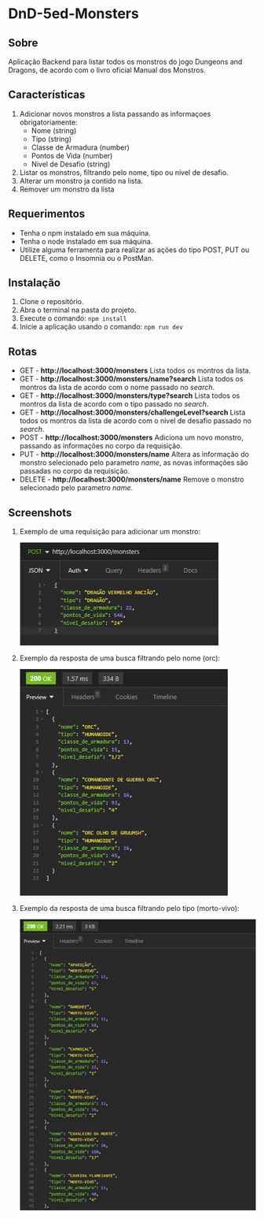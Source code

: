# DnD-5ed-Monsters

## Sobre
  Aplicação Backend para listar todos os monstros do jogo Dungeons and Dragons, de acordo com o livro oficial Manual dos Monstros.

## Características
  1. Adicionar novos monstros a lista passando as informaçoes obrigatoriamente:
      - Nome (string)
      - Tipo (string)
      - Classe de Armadura (number)
      - Pontos de Vida (number)
      - Nivel de Desafio (string)
  2. Listar os monstros, filtrando pelo nome, tipo ou nivel de desafio.
  3. Alterar um monstro ja contido na lista.
  4. Remover um monstro da lista

## Requerimentos
  - Tenha o npm instalado em sua máquina.
  - Tenha o node instalado em sua máquina.
  - Utilize alguma ferramenta para realizar as ações do tipo POST, PUT ou DELETE, como o Insomnia ou o PostMan.

## Instalação
  1. Clone o repositório.
  2. Abra o terminal na pasta do projeto.
  3. Execute o comando: `npm install`
  4. Inicie a aplicação usando o comando: `npm run dev`

## Rotas
 - GET - **http://localhost:3000/monsters** Lista todos os montros da lista.
 - GET - **http://localhost:3000/monsters/name?search** Lista todos os montros da lista de acordo com o nome passado no *search*.
 - GET - **http://localhost:3000/monsters/type?search** Lista todos os montros da lista de acordo com o tipo passado no *search*.
 - GET - **http://localhost:3000/monsters/challengeLevel?search** Lista todos os montros da lista de acordo com o nivel de desafio passado no *search*.
 - POST - **http://localhost:3000/monsters** Adiciona um novo monstro, passando as informações no corpo da requisição.
 - PUT - **http://localhost:3000/monsters/name** Altera as informação do monstro selecionado pelo parametro *name*, as novas informações são passadas no corpo da requisição.
 - DELETE - **http://localhost:3000/monsters/name** Remove o monstro selecionado pelo parametro *name*.

## Screenshots

 1. Exemplo de uma requisição para adicionar um monstro:
    
    ![post example](./public/images/post-example.jpg)

2. Exemplo da resposta de uma busca filtrando pelo nome (orc):

   ![post example](./public/images/get-by-name-example.jpg)

3. Exemplo da resposta de uma busca filtrando pelo tipo (morto-vivo):

   ![post example](./public/images/get-by-type-example.jpg)
   
